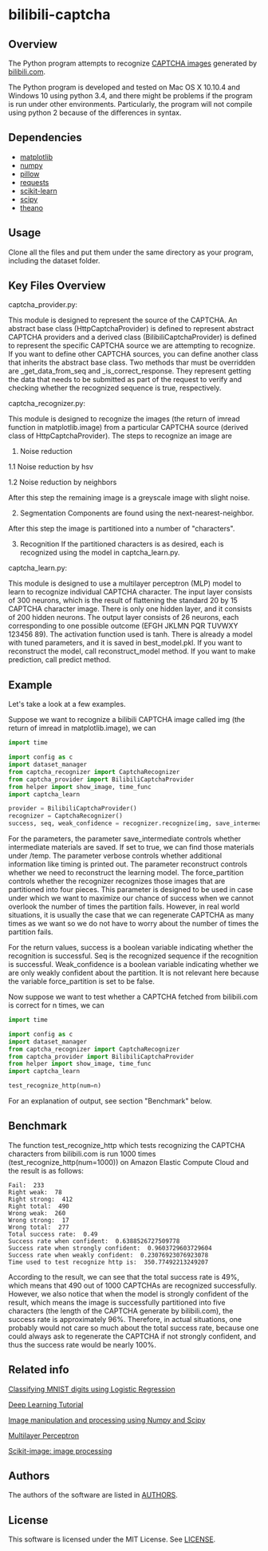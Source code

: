 # bilibili-captcha

## Overview

The Python program attempts to recognize [CAPTCHA images](http://www.bilibili.com/captcha) generated by [bilibili.com](http://www.bilibili.com/).

The Python program is developed and tested on Mac OS X 10.10.4 and Windows 10 using python 3.4, and there might be
problems if the program is run under other environments. Particularly, the program will not compile using python
2 because of the differences in syntax.

## Dependencies

- [matplotlib](http://matplotlib.org)
- [numpy](http://www.numpy.org)
- [pillow](https://python-pillow.github.io/)
- [requests](http://www.python-requests.org/en/latest)
- [scikit-learn](http://scikit-learn.org/stable)
- [scipy](http://www.scipy.org)
- [theano](http://deeplearning.net/software/theano)

## Usage

Clone all the files and put them under the same directory as your program, including the dataset folder.

## Key Files Overview

captcha_provider.py:

This module is designed to represent the source of the CAPTCHA. An abstract base class (HttpCaptchaProvider) is 
defined to represent abstract CAPTCHA providers and a derived class (BilibiliCaptchaProvider) is defined to 
represent the specific CAPTCHA source we are attempting to recognize. If you want to define other CAPTCHA 
sources, you can define another class that inherits the abstract base class. Two methods thar must be
overridden are _get_data_from_seq and _is_correct_response. They represent getting the data that needs to be
submitted as part of the request to verify and checking whether the recognized sequence is true, respectively.

captcha_recognizer.py:

This module is designed to recognize the images (the return of imread function in matplotlib.image) from a 
particular CAPTCHA source (derived class of HttpCaptchaProvider). The steps to recognize an image are

1. Noise reduction 

  1.1 Noise reduction by hsv

  1.2 Noise reduction by neighbors

After this step the remaining image is a greyscale image with slight noise.

2. Segmentation
Components are found using the next-nearest-neighbor.

After this step the image is partitioned into a number of "characters".

3. Recognition
If the partitioned characters is as desired, each is recognized using the model in captcha_learn.py.


captcha_learn.py:

This module is designed to use a multilayer perceptron (MLP) model to learn to recognize individual CAPTCHA character.
The input layer consists of 300 neurons, which is the result of flattening the standard 20 by 15 CAPTCHA character image.
There is only one hidden layer, and it consists of 200 hidden neurons.
The output layer consists of 26 neurons, each corresponding to one possible outcome (EFGH JKLMN PQR TUVWXY  123456 89).
The activation function used is tanh.
There is already a model with tuned parameters, and it is saved in best_model.pkl.
If you want to reconstruct the model, call reconstruct_model method.
If you want to make prediction, call predict method.

## Example

Let's take a look at a few examples.

Suppose we want to recognize a bilibili CAPTCHA image called img (the return of imread in matplotlib.image), we can

```python
import time

import config as c
import dataset_manager
from captcha_recognizer import CaptchaRecognizer
from captcha_provider import BilibiliCaptchaProvider
from helper import show_image, time_func
import captcha_learn

provider = BilibiliCaptchaProvider()
recognizer = CaptchaRecognizer()
success, seq, weak_confidence = recognizer.recognize(img, save_intermediate=True, verbose=True,reconstruct=False, force_partition=False)
```

For the parameters,
the parameter save_intermediate controls whether intermediate materials are saved.
If set to true, we can find those materials under /temp.
The parameter verbose controls whether additional information like timing is printed out.
The parameter reconstruct controls whether we need to reconstruct the learning model.
The force_partition controls whether the recognizer recognizes those images that are partitioned into four pieces.
This parameter is designed to be used in case under which we want to maximize our chance of success when we cannot
overlook the number of times the partition fails. However, in real world situations,
it is usually the case that we can regenerate CAPTCHA as many times as we want so we do not have to worry about the number of times the partition fails.

For the return values,
success is a boolean variable indicating whether the recognition is successful.
Seq is the recognized sequence if the recognition is successful.
Weak_confidence is a boolean variable indicating whether we are only weakly confident about the partition.
It is not relevant here because the variable force_partition is set to be false.

Now suppose we want to test whether a CAPTCHA fetched from bilibili.com is correct for n times, we can

```python
import time

import config as c
import dataset_manager
from captcha_recognizer import CaptchaRecognizer
from captcha_provider import BilibiliCaptchaProvider
from helper import show_image, time_func
import captcha_learn

test_recognize_http(num=n)
```

For an explanation of output, see section "Benchmark" below.   


## Benchmark

The function test_recognize_http which tests recognizing the CAPTCHA characters from bilibili.com is run 1000 times
(test_recognize_http(num=1000)) on Amazon Elastic Compute Cloud and the result is as follows:

```
Fail:  233
Right weak:  78
Right strong:  412
Right total:  490
Wrong weak:  260
Wrong strong:  17
Wrong total:  277
Total success rate:  0.49
Success rate when confident:  0.6388526727509778
Success rate when strongly confident:  0.9603729603729604
Success rate when weakly confident:  0.23076923076923078
Time used to test recognize http is:  350.77492213249207
```

According to the result, we can see that the total success rate is 49%, which means that 490 out of 1000 CAPTCHAs are
recognized successfully. However, we also notice that when the model is strongly confident of the result, which means the
image is successfully partitioned into five characters (the length of the CAPTCHA generate by bilibili.com),
the success rate is approximately 96%. Therefore, in actual situations, one probably would not care so much about
the total success rate, because one could always ask to regenerate the CAPTCHA if not strongly confident,
and thus the success rate would be nearly 100%.

## Related info

[Classifying MNIST digits using Logistic Regression](http://deeplearning.net/tutorial/logreg.html)

[Deep Learning Tutorial](http://deeplearning.net/tutorial/contents.html)

[Image manipulation and processing using Numpy and Scipy](http://scipy-lectures.github.io/advanced/image_processing/)

[Multilayer Perceptron](http://deeplearning.net/tutorial/mlp.html)

[Scikit-image: image processing](http://scipy-lectures.github.io/packages/scikit-image/)

## Authors

The authors of the software are listed in [AUTHORS](AUTHORS).

## License

This software is licensed under the MIT License. See [LICENSE](LICENSE).
